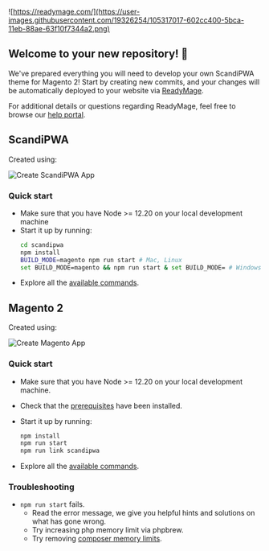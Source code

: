 ![https://readymage.com/](https://user-images.githubusercontent.com/19326254/105317017-602cc400-5bca-11eb-88ae-63f10f7344a2.png)

## Welcome to your new repository! 🚀

We've prepared everything you will need to develop your own ScandiPWA theme for Magento 2! 
Start by creating new commits, and your changes will be automatically deployed to your website via [ReadyMage](https://portal.readymage.com/).


For additional details or questions regarding ReadyMage, feel free to browse our [help portal](https://help.readymage.com/).

## ScandiPWA

Created using:

![Create ScandiPWA App](https://user-images.githubusercontent.com/19326254/105321722-7f2e5480-5bd0-11eb-813f-e2c2fba85a31.png)

### Quick start

- Make sure that you have Node >= 12.20 on your local development machine
- Start it up by running:
    ```bash
    cd scandipwa
    npm install
    BUILD_MODE=magento npm run start # Mac, Linux
    set BUILD_MODE=magento && npm run start & set BUILD_MODE= # Windows
    ```
- Explore all the [available commands](https://docs.create-scandipwa-app.com/deploying-your-app/magento-theme#npm-run-start-or-yarn-start).

## Magento 2

Created using:

![Create Magento App](https://user-images.githubusercontent.com/19326254/105321711-7b9acd80-5bd0-11eb-8c3a-bd96091b02ae.png)

### Quick start

- Make sure that you have Node >= 12.20 on your local development machine.
- Check that the [prerequisites](https://docs.create-magento-app.com/getting-started/prerequisites) have been installed.

- Start it up by running:   
    ```bash
    npm install
    npm run start
    npm run link scandipwa
    ```
- Explore all the [available commands](https://docs.create-magento-app.com/getting-started/available-commands).


### Troubleshooting
- ```npm run start``` fails.
  - Read the error message, we give you helpful hints and solutions on what has gone wrong.
  - Try increasing php memory limit via phpbrew.
  - Try removing [composer memory limits](https://getcomposer.org/doc/articles/troubleshooting.md#memory-limit-errors).
